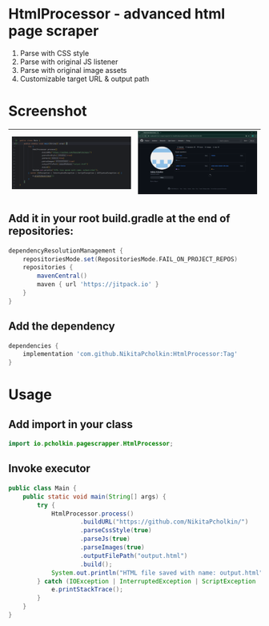 # HtmlProcessor - advanced html page scraper
1. Parse with CSS style
2. Parse with original JS listener
3. Parse with original image assets
4. Customizable target URL & output path

# Screenshot
| ![code](/ART/code.png) | ![result](/ART/result.png) |
|------------------------|----------------------------|

## Add it in your root build.gradle at the end of repositories:
```groovy
dependencyResolutionManagement {
    repositoriesMode.set(RepositoriesMode.FAIL_ON_PROJECT_REPOS)
    repositories {
        mavenCentral()
        maven { url 'https://jitpack.io' }
    }
}
```

## Add the dependency
```groovy
dependencies {
    implementation 'com.github.NikitaPcholkin:HtmlProcessor:Tag'
}
```
# Usage
## Add import in your class
```java
import io.pcholkin.pagescrapper.HtmlProcessor;
```
## Invoke executor
```java
public class Main {
    public static void main(String[] args) {
        try {
            HtmlProcessor.process()
                    .buildURL("https://github.com/NikitaPcholkin/")
                    .parseCssStyle(true)
                    .parseJs(true)
                    .parseImages(true)
                    .outputFilePath("output.html")
                    .build();
            System.out.println("HTML file saved with name: output.html");
        } catch (IOException | InterruptedException | ScriptException | URISyntaxException e) {
            e.printStackTrace();
        }
    }
}
```
